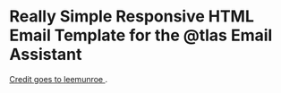 # Really Simple Responsive HTML Email Template for the @tlas Email Assistant 

[Credit goes to leemunroe ](https://github.com/leemunroe/responsive-html-email-template).


